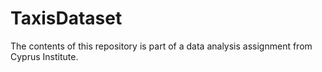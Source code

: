 # TaxisDataset
The contents of this repository is part of a data analysis assignment from Cyprus Institute. 
